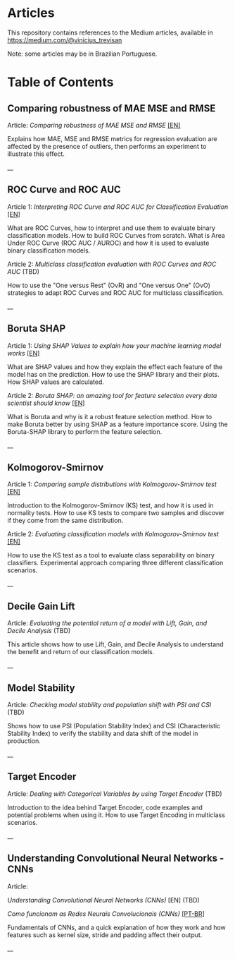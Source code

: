 # Articles
This repository contains references to the Medium articles, available in https://medium.com/@vinicius_trevisan

Note: some articles may be in Brazilian Portuguese.
 

# Table of Contents

## Comparing robustness of MAE MSE and RMSE

Article: *Comparing robustness of MAE MSE and RMSE* [[EN]](https://towardsdatascience.com/comparing-robustness-of-mae-mse-and-rmse-6d69da870828)

Explains how MAE, MSE and RMSE metrics for regression evaluation are affected by the presence of outliers, then performs an experiment to illustrate this effect.

__

## ROC Curve and ROC AUC

Article 1: *Interpreting ROC Curve and ROC AUC for Classification Evaluation* [[EN]](https://towardsdatascience.com/interpreting-roc-curve-and-roc-auc-for-classification-evaluation-28ec3983f077)

What are ROC Curves, how to interpret and use them to evaluate binary classification models. How to build ROC Curves from scratch. What is Area Under ROC Curve (ROC AUC / AUROC) and how it is used to evaluate binary classification models.

Article 2: *Multiclass classification evaluation with ROC Curves and ROC AUC* (TBD)

How to use the "One versus Rest" (OvR) and "One versus One" (OvO) strategies to adapt ROC Curves and ROC AUC for multiclass classification.

__

## Boruta SHAP

Article 1: *Using SHAP Values to explain how your machine learning model works* [[EN]](https://towardsdatascience.com/using-shap-values-to-explain-how-your-machine-learning-model-works-732b3f40e137)

What are SHAP values and how they explain the effect each feature of the model has on the prediction. How to use the SHAP library and their plots. How SHAP values are calculated.

Article 2: *Boruta SHAP: an amazing tool for feature selection every data scientist should know* [[EN]](https://towardsdatascience.com/boruta-shap-an-amazing-tool-for-feature-selection-every-data-scientist-should-know-33a5f01285c0)

What is Boruta and why is it a robust feature selection method. How to make Boruta better by using SHAP as a feature importance score. Using the Boruta-SHAP library to perform the feature selection.

__

## Kolmogorov-Smirnov

Article 1: *Comparing sample distributions with Kolmogorov-Smirnov test* [[EN]](https://towardsdatascience.com/comparing-sample-distributions-with-the-kolmogorov-smirnov-ks-test-a2292ad6fee5)

Introduction to the Kolmogorov-Smirnov (KS) test, and how it is used in normality tests. How to use KS tests to compare two samples and discover if they come from the same distribution. 

Article 2: *Evaluating classification models with Kolmogorov-Smirnov test* [[EN]](https://towardsdatascience.com/evaluating-classification-models-with-kolmogorov-smirnov-ks-test-e211025f5573)

How to use the KS test as a tool to evaluate class separability on binary classifiers. Experimental approach comparing three different classification scenarios.

__

## Decile Gain Lift

Article: *Evaluating the potential return of a model with Lift, Gain, and Decile Analysis* (TBD)

This article shows how to use Lift, Gain, and Decile Analysis to understand the benefit and return of our classification models.

__

## Model Stability

Article: *Checking model stability and population shift with PSI and CSI* (TBD)

Shows how to use PSI (Population Stability Index) and CSI (Characteristic Stability Index) to verify the stability and data shift of the model in production.

__

## Target Encoder

Article: *Dealing with Categorical Variables by using Target Encoder* (TBD)

Introduction to the idea behind Target Encoder, code examples and potential problems when using it. How to use Target Encoding in multiclass scenarios.

__

## Understanding Convolutional Neural Networks - CNNs

Article: 

*Understanding Convolutional Neural Networks (CNNs)* [EN] (TBD)

*Como funcionam as Redes Neurais Convolucionais (CNNs)* [[PT-BR]](https://medium.com/@vinicius_trevisan/como-funcionam-as-redes-neurais-convolucionais-cnns-71978185c1)

Fundamentals  of CNNs, and a quick explanation of how they work and how features such as kernel size, stride and padding affect their output.

__
